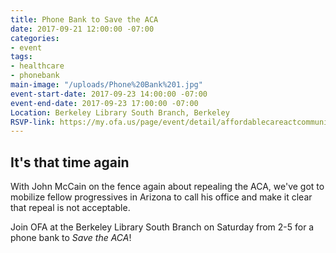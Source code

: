 ```yaml
---
title: Phone Bank to Save the ACA
date: 2017-09-21 12:00:00 -07:00
categories:
- event
tags:
- healthcare
- phonebank
main-image: "/uploads/Phone%20Bank%201.jpg"
event-start-date: 2017-09-23 14:00:00 -07:00
event-end-date: 2017-09-23 17:00:00 -07:00
Location: Berkeley Library South Branch, Berkeley
RSVP-link: https://my.ofa.us/page/event/detail/affordablecareactcommunityoutreach/gsfk8z
---
```


## It's that time again

With John McCain on the fence again about repealing the ACA, we've got to mobilize fellow progressives in Arizona to call his office and make it clear that repeal is not acceptable.

Join OFA at the Berkeley Library South Branch on Saturday from 2-5 for a phone bank to *Save the ACA*!